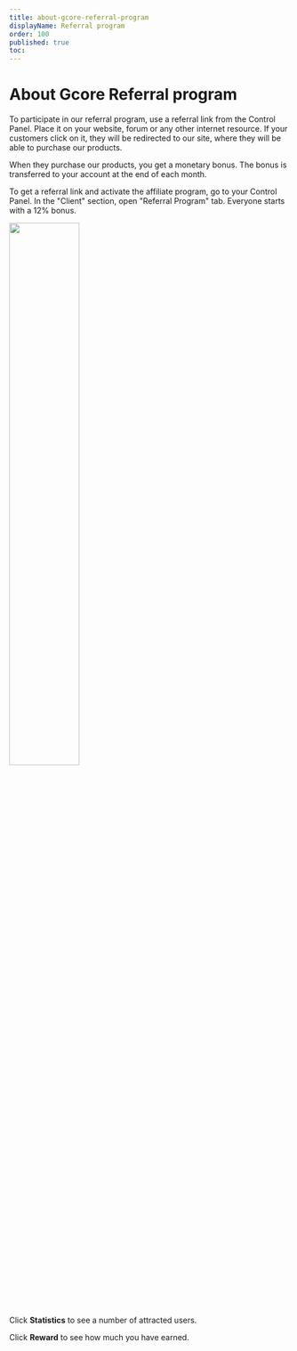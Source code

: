 ```yaml
---
title: about-gcore-referral-program
displayName: Referral program
order: 100
published: true
toc:
---
```

# About Gcore Referral program

To participate in our referral program, use a referral link from the Control Panel. Place it on your website, forum or any other internet resource. If your customers click on it, they will be redirected to our site, where they will be able to purchase our products.  

When they purchase our products, you get a monetary bonus. The bonus is transferred to your account at the end of each month.

To get a referral link and activate the affiliate program, go to your Control Panel. In the "Client" section, open "Referral Program" tab. Everyone starts with a 12% bonus.  

<img src="https://assets.gcore.pro/docs/hosting/about-gcore-referral-program/Screenshot_4.png" alt="" width="50%">

Click **Statistics** to see a number of attracted users.

Click **Reward** to see how much you have earned.